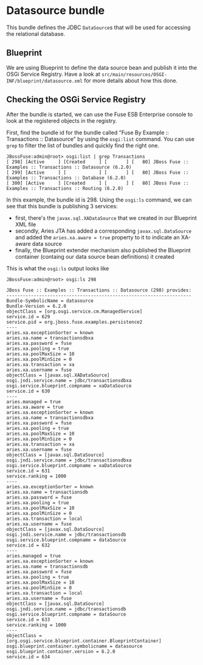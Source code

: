 # Datasource bundle
This bundle defines the JDBC `DataSource`s that will be used for accessing the 
relational database.


## Blueprint
We are using Blueprint to define the data source bean and publish it into the OSGi Service Registry.  Have a look at
`src/main/resources/OSGI-INF/blueprint/datasource.xml` for more details about how this done.


## Checking the OSGi Service Registry
After the bundle is started, we can use the Fuse ESB Enterprise console to look at the registered objects in the registry.

First, find the bundle id for the bundle called "Fuse By Example :: Transactions :: Datasource" by using the `osgi:list` command.
You can use `grep` to filter the list of bundles and quickly find the right one.

    JBossFuse:admin@root> osgi:list | grep Transactions
    [ 298] [Active     ] [Created     ] [       ] [   80] JBoss Fuse :: Examples :: Transactions :: Datasource (6.2.0)
    [ 299] [Active     ] [            ] [       ] [   80] JBoss Fuse :: Examples :: Transactions :: Database (6.2.0)
    [ 300] [Active     ] [Created     ] [       ] [   80] JBoss Fuse :: Examples :: Transactions :: Routing (6.2.0)


In this example, the bundle id is 298.  Using the `osgi:ls` command, we can see that this bundle is publishing 3 services:

* first, there's the `javax.sql.XADataSource` that we created in our Blueprint XML file
* secondly, Aries JTA has added a corresponding `javax.sql.DataSource` and added the `aries.xa.aware = true` property to it to indicate an XA-aware data source
* finally, the Blueprint extender mechanism also published the Blueprint container (containg our data source bean definitions) it created

This is what the `osgi:ls` output looks like

    JBossFuse:admin@root> osgi:ls 298
    
    JBoss Fuse :: Examples :: Transactions :: Datasource (298) provides:
    --------------------------------------------------------------------
    Bundle-SymbolicName = datasource
    Bundle-Version = 6.2.0
    objectClass = [org.osgi.service.cm.ManagedService]
    service.id = 629
    service.pid = org.jboss.fuse.examples.persistence2
    ----
    aries.xa.exceptionSorter = known
    aries.xa.name = transactionsdbxa
    aries.xa.password = fuse
    aries.xa.pooling = true
    aries.xa.poolMaxSize = 10
    aries.xa.poolMinSize = 0
    aries.xa.transaction = xa
    aries.xa.username = fuse
    objectClass = [javax.sql.XADataSource]
    osgi.jndi.service.name = jdbc/transactionsdbxa
    osgi.service.blueprint.compname = xaDataSource
    service.id = 630
    ----
    aries.managed = true
    aries.xa.aware = true
    aries.xa.exceptionSorter = known
    aries.xa.name = transactionsdbxa
    aries.xa.password = fuse
    aries.xa.pooling = true
    aries.xa.poolMaxSize = 10
    aries.xa.poolMinSize = 0
    aries.xa.transaction = xa
    aries.xa.username = fuse
    objectClass = [javax.sql.DataSource]
    osgi.jndi.service.name = jdbc/transactionsdbxa
    osgi.service.blueprint.compname = xaDataSource
    service.id = 631
    service.ranking = 1000
    ----
    aries.xa.exceptionSorter = known
    aries.xa.name = transactionsdb
    aries.xa.password = fuse
    aries.xa.pooling = true
    aries.xa.poolMaxSize = 10
    aries.xa.poolMinSize = 0
    aries.xa.transaction = local
    aries.xa.username = fuse
    objectClass = [javax.sql.DataSource]
    osgi.jndi.service.name = jdbc/transactionsdb
    osgi.service.blueprint.compname = dataSource
    service.id = 632
    ----
    aries.managed = true
    aries.xa.exceptionSorter = known
    aries.xa.name = transactionsdb
    aries.xa.password = fuse
    aries.xa.pooling = true
    aries.xa.poolMaxSize = 10
    aries.xa.poolMinSize = 0
    aries.xa.transaction = local
    aries.xa.username = fuse
    objectClass = [javax.sql.DataSource]
    osgi.jndi.service.name = jdbc/transactionsdb
    osgi.service.blueprint.compname = dataSource
    service.id = 633
    service.ranking = 1000
    ----
    objectClass = [org.osgi.service.blueprint.container.BlueprintContainer]
    osgi.blueprint.container.symbolicname = datasource
    osgi.blueprint.container.version = 6.2.0
    service.id = 634


